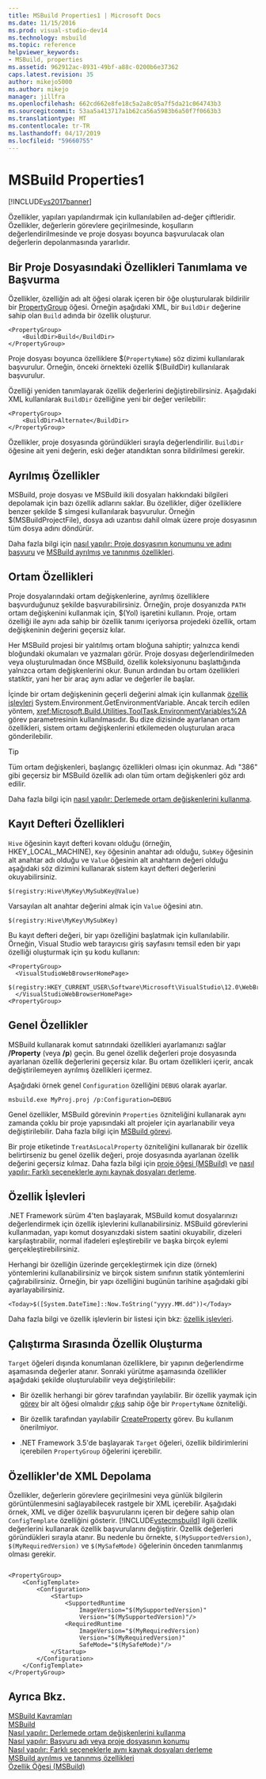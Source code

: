 ```yaml
---
title: MSBuild Properties1 | Microsoft Docs
ms.date: 11/15/2016
ms.prod: visual-studio-dev14
ms.technology: msbuild
ms.topic: reference
helpviewer_keywords:
- MSBuild, properties
ms.assetid: 962912ac-8931-49bf-a88c-0200b6e37362
caps.latest.revision: 35
author: mikejo5000
ms.author: mikejo
manager: jillfra
ms.openlocfilehash: 662cd662e8fe18c5a2a8c05a7f5da21c064743b3
ms.sourcegitcommit: 53aa5a413717a1b62ca56a5983b6a50f7f0663b3
ms.translationtype: MT
ms.contentlocale: tr-TR
ms.lasthandoff: 04/17/2019
ms.locfileid: "59660755"
---
```

# <a name="msbuild-properties1"></a>MSBuild Properties1
[!INCLUDE[vs2017banner](../includes/vs2017banner.md)]

Özellikler, yapıları yapılandırmak için kullanılabilen ad-değer çiftleridir. Özellikler, değerlerin görevlere geçirilmesinde, koşulların değerlendirilmesinde ve proje dosyası boyunca başvurulacak olan değerlerin depolanmasında yararlıdır.  
  
## <a name="defining-and-referencing-properties-in-a-project-file"></a>Bir Proje Dosyasındaki Özellikleri Tanımlama ve Başvurma  
 Özellikler, özelliğin adı alt öğesi olarak içeren bir öğe oluşturularak bildirilir bir [PropertyGroup](../msbuild/propertygroup-element-msbuild.md) öğesi. Örneğin aşağıdaki XML, bir `BuildDir` değerine sahip olan `Build` adında bir özellik oluşturur.  
  
```  
<PropertyGroup>  
    <BuildDir>Build</BuildDir>  
</PropertyGroup>  
```  
  
 Proje dosyası boyunca özelliklere $(`PropertyName`) söz dizimi kullanılarak başvurulur. Örneğin, önceki örnekteki özellik $(BuildDir) kullanılarak başvurulur.  
  
 Özelliği yeniden tanımlayarak özellik değerlerini değiştirebilirsiniz. Aşağıdaki XML kullanılarak `BuildDir` özelliğine yeni bir değer verilebilir:  
  
```  
<PropertyGroup>  
    <BuildDir>Alternate</BuildDir>  
</PropertyGroup>  
```  
  
 Özellikler, proje dosyasında göründükleri sırayla değerlendirilir. `BuildDir` öğesine ait yeni değerin, eski değer atandıktan sonra bildirilmesi gerekir.  
  
## <a name="reserved-properties"></a>Ayrılmış Özellikler  
 MSBuild, proje dosyası ve MSBuild ikili dosyaları hakkındaki bilgileri depolamak için bazı özellik adlarını saklar. Bu özellikler, diğer özelliklere benzer şekilde $ simgesi kullanılarak başvurulur. Örneğin $(MSBuildProjectFile), dosya adı uzantısı dahil olmak üzere proje dosyasının tüm dosya adını döndürür.  
  
 Daha fazla bilgi için [nasıl yapılır: Proje dosyasının konumunu ve adını başvuru](../msbuild/how-to-reference-the-name-or-location-of-the-project-file.md) ve [MSBuild ayrılmış ve tanınmış özellikleri](../msbuild/msbuild-reserved-and-well-known-properties.md).  
  
## <a name="environment-properties"></a>Ortam Özellikleri  
 Proje dosyalarındaki ortam değişkenlerine, ayrılmış özelliklere başvurduğunuz şekilde başvurabilirsiniz. Örneğin, proje dosyanızda `PATH` ortam değişkenini kullanmak için, $(Yol) işaretini kullanın. Proje, ortam özelliği ile aynı ada sahip bir özellik tanımı içeriyorsa projedeki özellik, ortam değişkeninin değerini geçersiz kılar.  
  
 Her MSBuild projesi bir yalıtılmış ortam bloğuna sahiptir; yalnızca kendi bloğundaki okumaları ve yazmaları görür.  Proje dosyası değerlendirilmeden veya oluşturulmadan önce MSBuild, özellik koleksiyonunu başlattığında yalnızca ortam değişkenlerini okur. Bunun ardından bu ortam özellikleri statiktir, yani her bir araç aynı adlar ve değerler ile başlar.  
  
 İçinde bir ortam değişkeninin geçerli değerini almak için kullanmak [özellik işlevleri](../msbuild/property-functions.md) System.Environment.GetEnvironmentVariable. Ancak tercih edilen yöntem, <xref:Microsoft.Build.Utilities.ToolTask.EnvironmentVariables%2A> görev parametresinin kullanılmasıdır. Bu dize dizisinde ayarlanan ortam özellikleri, sistem ortamı değişkenlerini etkilemeden oluşturulan araca gönderilebilir.  
  
> [!TIP]
>  Tüm ortam değişkenleri, başlangıç özellikleri olması için okunmaz. Adı "386" gibi geçersiz bir MSBuild özellik adı olan tüm ortam değişkenleri göz ardı edilir.  
  
 Daha fazla bilgi için [nasıl yapılır: Derlemede ortam değişkenlerini kullanma](../msbuild/how-to-use-environment-variables-in-a-build.md).  
  
## <a name="registry-properties"></a>Kayıt Defteri Özellikleri  
 `Hive` öğesinin kayıt defteri kovanı olduğu (örneğin, HKEY_LOCAL_MACHINE), `Key` öğesinin anahtar adı olduğu, `SubKey` öğesinin alt anahtar adı olduğu ve `Value` öğesinin alt anahtarın değeri olduğu aşağıdaki söz dizimini kullanarak sistem kayıt defteri değerlerini okuyabilirsiniz.  
  
```  
$(registry:Hive\MyKey\MySubKey@Value)  
```  
  
 Varsayılan alt anahtar değerini almak için `Value` öğesini atın.  
  
```  
$(registry:Hive\MyKey\MySubKey)  
```  
  
 Bu kayıt defteri değeri, bir yapı özelliğini başlatmak için kullanılabilir. Örneğin, Visual Studio web tarayıcısı giriş sayfasını temsil eden bir yapı özelliği oluşturmak için şu kodu kullanın:  
  
```  
<PropertyGroup>  
  <VisualStudioWebBrowserHomePage>  
    $(registry:HKEY_CURRENT_USER\Software\Microsoft\VisualStudio\12.0\WebBrowser@HomePage)  
  </VisualStudioWebBrowserHomePage>  
<PropertyGroup>  
```  
  
## <a name="global-properties"></a>Genel Özellikler  
 MSBuild kullanarak komut satırındaki özellikleri ayarlamanızı sağlar **/Property** (veya **/p**) geçin. Bu genel özellik değerleri proje dosyasında ayarlanan özellik değerlerini geçersiz kılar. Bu ortam özellikleri içerir, ancak değiştirilemeyen ayrılmış özellikleri içermez.  
  
 Aşağıdaki örnek genel `Configuration` özelliğini `DEBUG` olarak ayarlar.  
  
```  
msbuild.exe MyProj.proj /p:Configuration=DEBUG  
```  
  
 Genel özellikler, MSBuild görevinin `Properties` özniteliğini kullanarak aynı zamanda çoklu bir proje yapısındaki alt projeler için ayarlanabilir veya değiştirilebilir. Daha fazla bilgi için [MSBuild görevi](../msbuild/msbuild-task.md).  
  
 Bir proje etiketinde `TreatAsLocalProperty` özniteliğini kullanarak bir özellik belirtirseniz bu genel özellik değeri, proje dosyasında ayarlanan özellik değerini geçersiz kılmaz. Daha fazla bilgi için [proje öğesi (MSBuild)](../msbuild/project-element-msbuild.md) ve [nasıl yapılır: Farklı seçeneklerle aynı kaynak dosyaları derleme](../msbuild/how-to-build-the-same-source-files-with-different-options.md).  
  
## <a name="property-functions"></a>Özellik İşlevleri  
 .NET Framework sürüm 4'ten başlayarak, MSBuild komut dosyalarınızı değerlendirmek için özellik işlevlerini kullanabilirsiniz. MSBuild görevlerini kullanmadan, yapı komut dosyanızdaki sistem saatini okuyabilir, dizeleri karşılaştırabilir, normal ifadeleri eşleştirebilir ve başka birçok eylemi gerçekleştirebilirsiniz.  
  
 Herhangi bir özelliğin üzerinde gerçekleştirmek için dize (örnek) yöntemlerini kullanabilirsiniz ve birçok sistem sınıfının statik yöntemlerini çağırabilirsiniz. Örneğin, bir yapı özelliğini bugünün tarihine aşağıdaki gibi ayarlayabilirsiniz.  
  
```  
<Today>$([System.DateTime]::Now.ToString("yyyy.MM.dd"))</Today>  
```  
  
 Daha fazla bilgi ve özellik işlevlerin bir listesi için bkz: [özellik işlevleri](../msbuild/property-functions.md).  
  
## <a name="creating-properties-during-execution"></a>Çalıştırma Sırasında Özellik Oluşturma  
 `Target` öğeleri dışında konumlanan özelliklere, bir yapının değerlendirme aşamasında değerler atanır. Sonraki yürütme aşamasında özellikler aşağıdaki şekilde oluşturulabilir veya değiştirilebilir:  
  
-   Bir özellik herhangi bir görev tarafından yayılabilir. Bir özellik yaymak için [görev](../msbuild/task-element-msbuild.md) bir alt öğesi olmalıdır [çıkış](../msbuild/output-element-msbuild.md) sahip öğe bir `PropertyName` özniteliği.  
  
-   Bir özellik tarafından yayılabilir [CreateProperty](../msbuild/createproperty-task.md) görev. Bu kullanım önerilmiyor.  
  
-   .NET Framework 3.5'de başlayarak `Target` öğeleri, özellik bildirimlerini içerebilen `PropertyGroup` öğelerini içerebilir.  
  
## <a name="storing-xml-in-properties"></a>Özellikler'de XML Depolama  
 Özellikler, değerlerin görevlere geçirilmesini veya günlük bilgilerin görüntülenmesini sağlayabilecek rastgele bir XML içerebilir. Aşağıdaki örnek, XML ve diğer özellik başvurularını içeren bir değere sahip olan `ConfigTemplate` özelliğini gösterir. [!INCLUDE[vstecmsbuild](../includes/vstecmsbuild-md.md)] ilgili özellik değerlerini kullanarak özellik başvurularını değiştirir. Özellik değerleri göründükleri sırayla atanır. Bu nedenle bu örnekte, `$(MySupportedVersion)`, `$(MyRequiredVersion)` ve `$(MySafeMode)` öğelerinin önceden tanımlanmış olması gerekir.  
  
```  
  
<PropertyGroup>  
    <ConfigTemplate>  
        <Configuration>  
            <Startup>  
                <SupportedRuntime  
                    ImageVersion="$(MySupportedVersion)"  
                    Version="$(MySupportedVersion)"/>  
                <RequiredRuntime  
                    ImageVersion="$(MyRequiredVersion)  
                    Version="$(MyRequiredVersion)"  
                    SafeMode="$(MySafeMode)"/>  
            </Startup>  
        </Configuration>  
    </ConfigTemplate>  
</PropertyGroup>  
```  
  
## <a name="see-also"></a>Ayrıca Bkz.  
 [MSBuild Kavramları](../msbuild/msbuild-concepts.md)  
 [MSBuild](msbuild.md)  
 [Nasıl yapılır: Derlemede ortam değişkenlerini kullanma](../msbuild/how-to-use-environment-variables-in-a-build.md)   
 [Nasıl yapılır: Başvuru adı veya proje dosyasının konumu](../msbuild/how-to-reference-the-name-or-location-of-the-project-file.md)   
 [Nasıl yapılır: Farklı seçeneklerle aynı kaynak dosyaları derleme](../msbuild/how-to-build-the-same-source-files-with-different-options.md)   
 [MSBuild ayrılmış ve tanınmış özellikleri](../msbuild/msbuild-reserved-and-well-known-properties.md)   
 [Özellik Öğesi (MSBuild)](../msbuild/property-element-msbuild.md)
